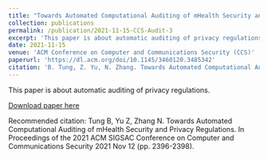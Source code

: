 ```yaml
---
title: "Towards Automated Computational Auditing of mHealth Security and Privacy Regulations"
collection: publications
permalink: /publication/2021-11-15-CCS-Audit-3
excerpt: 'This paper is about automatic auditing of privacy regulations.'
date: 2021-11-15
venue: 'ACM Conference on Computer and Communications Security (CCS)'
paperurl: 'https://dl.acm.org/doi/10.1145/3460120.3485342'
citation: 'B. Tung, Z. Yu, N. Zhang. Towards Automated Computational Auditing of mHealth Security and Privacy Regulations. In Proceedings of the 2021 ACM SIGSAC Conference on Computer and Communications Security 2021 Nov 12 (pp. 2396-2398).'
---
```

This paper is about automatic auditing of privacy regulations.

[Download paper here](https://dl.acm.org/doi/10.1145/3460120.3485342)

Recommended citation: Tung B, Yu Z, Zhang N. Towards Automated Computational Auditing of mHealth Security and Privacy Regulations. In Proceedings of the 2021 ACM SIGSAC Conference on Computer and Communications Security 2021 Nov 12 (pp. 2396-2398).
